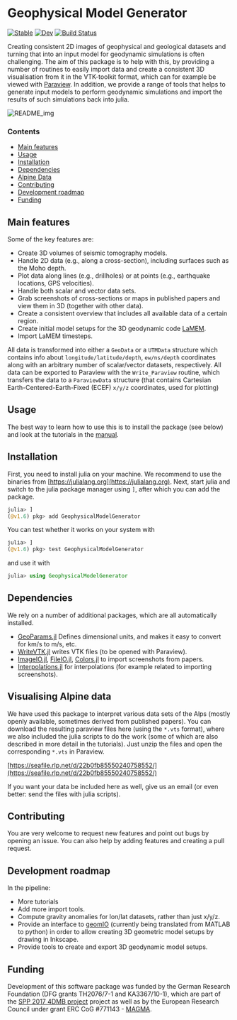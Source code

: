 # Geophysical Model Generator

[![Stable](https://img.shields.io/badge/docs-stable-blue.svg)](https://juliageodynamics.github.io/GeophysicalModelGenerator.jl/dev)
[![Dev](https://img.shields.io/badge/docs-dev-blue.svg)](https://juliageodynamics.github.io/GeophysicalModelGenerator.jl/dev/)
[![Build Status](https://github.com/JuliaGeodynamics/GeophysicalModelGenerator.jl/workflows/CI/badge.svg)](https://github.com/JuliaGeodynamics/GeophysicalModelGenerator.jl/actions)

Creating consistent 2D images of geophysical and geological datasets and turning that into an input model for geodynamic simulations is often challenging. The aim of this package is to help with this, by providing a number of routines to easily import data and create a consistent 3D visualisation from it in the VTK-toolkit format, which can for example be viewed with [Paraview](https://www.paraview.org). In addition, we provide a range of tools that helps to generate input models to perform geodynamic simulations and import the results of such simulations back into julia. 

![README_img](./docs/src/assets/img/Readme_pic.png)
### Contents
* [Main features](#main-features) 
* [Usage](#usage)
* [Installation](#installation)
* [Dependencies](#dependencies)
* [Alpine Data](#visualising-alpine-data)
* [Contributing](#contributing)
* [Development roadmap](#development-roadmap)
* [Funding](#funding)

## Main features
Some of the key features are:
- Create 3D volumes of seismic tomography models.
- Handle 2D data (e.g., along a cross-section), including surfaces such as the Moho depth.
- Plot data along lines (e.g., drillholes) or at points (e.g., earthquake locations, GPS velocities).
- Handle both scalar and vector data sets.
- Grab screenshots of cross-sections or maps in published papers and view them in 3D (together with other data).
- Create a consistent overview that includes all available data of a certain region.
- Create initial model setups for the 3D geodynamic code [LaMEM](https://bitbucket.org/bkaus/lamem/src/master/).
- Import LaMEM timesteps. 

All data is transformed into either a `GeoData` or a `UTMData`  structure which contains info about `longitude/latitude/depth`, `ew/ns/depth` coordinates along with an arbitrary number of scalar/vector datasets, respectively. All data can be exported to Paraview with the `Write_Paraview` routine, which transfers the data to a `ParaviewData` structure (that contains Cartesian Earth-Centered-Earth-Fixed (ECEF) `x/y/z` coordinates, used for plotting)
  
## Usage 
The best way to learn how to use this is to install the package (see below) and look at the tutorials in the [manual](https://juliageodynamics.github.io/GeophysicalModelGenerator.jl/dev/).

## Installation 
First, you need to install julia on your machine. We recommend to use the binaries from [https://julialang.org](https://julialang.org).
Next, start julia and switch to the julia package manager using `]`, after which you can add the package.
```julia
julia> ]
(@v1.6) pkg> add GeophysicalModelGenerator
```
You can test whether it works on your system with
```julia
julia> ]
(@v1.6) pkg> test GeophysicalModelGenerator
```
and use it with
```julia
julia> using GeophysicalModelGenerator
```

## Dependencies
We rely on a number of additional packages, which are all automatically installed.
- [GeoParams.jl](https://github.com/JuliaGeodynamics/GeoParams.jl) Defines dimensional units, and makes it easy to convert for km/s to m/s, etc.
- [WriteVTK.jl](https://github.com/jipolanco/WriteVTK.jl) writes VTK files (to be opened with Paraview).
- [ImageIO.jl](https://github.com/JuliaIO/ImageIO.jl), [FileIO.jl](https://github.com/JuliaIO/FileIO.jl), [Colors.jl](https://github.com/JuliaGraphics/Colors.jl) to import screenshots from papers.
- [Interpolations.jl](https://github.com/JuliaMath/Interpolations.jl) for interpolations (for example related to importing screenshots).


## Visualising Alpine data
We have used this package to interpret various data sets of the Alps (mostly openly available, sometimes derived from published papers). You can download the resulting paraview files here (using the `*.vts` format), where we also included the julia scripts to do the work (some of which are also described in more detail in the tutorials). Just unzip the files and open the corresponding `*.vts` in Paraview. 

[https://seafile.rlp.net/d/22b0fb85550240758552/](https://seafile.rlp.net/d/22b0fb85550240758552/)

If you want your data be included here as well, give us an email (or even better: send the files with julia scripts).
## Contributing
You are very welcome to request new features and point out bugs by opening an issue. You can also help by adding features and creating a pull request.

## Development roadmap
In the pipeline: 
- More tutorials
- Add more import tools.
- Compute gravity anomalies for lon/lat datasets, rather than just x/y/z.
- Provide an interface to [geomIO](https://bitbucket.org/geomio/geomio/wiki/Home) (currently being translated from MATLAB to python) in order to allow creating 3D geometric model setups by drawing in Inkscape. 
- Provide tools to create and export 3D geodynamic model setups. 
 
## Funding
Development of this software package was funded by the German Research Foundation (DFG grants TH2076/7-1 and KA3367/10-1), which are part of the [SPP 2017 4DMB project](http://www.spp-mountainbuilding.de) project as well as by the European Research Council under grant ERC CoG #771143 - [MAGMA](https://magma.uni-mainz.de).
